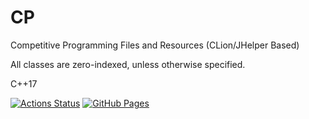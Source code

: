 # CP
Competitive Programming Files and Resources (CLion/JHelper Based)

All classes are zero-indexed, unless otherwise specified.

C++17

[![Actions Status](https://github.com/rchalamala/CP_CLION_JHELPER/workflows/verify/badge.svg)](https://github.com/rchalamala/CP_CLION_JHELPER/actions)
[![GitHub Pages](https://img.shields.io/static/v1?label=GitHub+Pages&message=+&color=brightgreen&logo=github)](https://rchalamala.github.io/library/)
